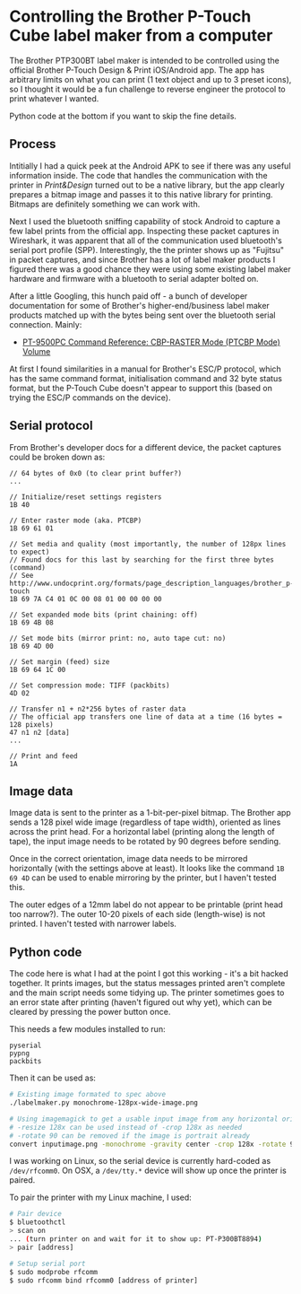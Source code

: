 # Controlling the Brother P-Touch Cube label maker from a computer

The Brother PTP300BT label maker is intended to be controlled using the official Brother P-Touch Design & Print iOS/Android app. The app has arbitrary limits on what you can print (1 text object and up to 3 preset icons), so I thought it would be a fun challenge to reverse engineer the protocol to print whatever I wanted.

Python code at the bottom if you want to skip the fine details.

## Process

Intitially I had a quick peek at the Android APK to see if there was any useful information inside. The code that handles the communication with the printer in *Print&Design* turned out to be a native library, but the app clearly prepares a bitmap image and passes it to this native library for printing. Bitmaps are definitely something we can work with.

Next I used the bluetooth sniffing capability of stock Android to capture a few label prints from the official app. Inspecting these packet captures in Wireshark, it was apparent that all of the communication used bluetooth's serial port profile (SPP). Interestingly, the the printer shows up as "Fujitsu" in packet captures, and since Brother has a lot of label maker products I figured there was a good chance they were using some existing label maker hardware and firmware with a bluetooth to serial adapter bolted on.

After a little Googling, this hunch paid off - a bunch of developer documentation for some of Brother's higher-end/business label maker products matched up with the bytes being sent over the bluetooth serial connection. Mainly:

- [PT-9500PC Command Reference: CBP-RASTER Mode (PTCBP Mode) Volume](http://etc.nkadesign.com/uploads/Printers/95CRRASE.pdf)

At first I found similarities in a manual for Brother's ESC/P protocol, which has the same command format, initialisation command and 32 byte status format, but the P-Touch Cube doesn't appear to support this (based on trying the ESC/P commands on the device).

## Serial protocol

From Brother's developer docs for a different device, the packet captures could be broken down as:

```
// 64 bytes of 0x0 (to clear print buffer?)
...

// Initialize/reset settings registers
1B 40

// Enter raster mode (aka. PTCBP)
1B 69 61 01

// Set media and quality (most importantly, the number of 128px lines to expect)
// Found docs for this last by searching for the first three bytes (command)
// See http://www.undocprint.org/formats/page_description_languages/brother_p-touch
1B 69 7A C4 01 0C 00 08 01 00 00 00 00

// Set expanded mode bits (print chaining: off)
1B 69 4B 08

// Set mode bits (mirror print: no, auto tape cut: no)
1B 69 4D 00

// Set margin (feed) size
1B 69 64 1C 00

// Set compression mode: TIFF (packbits)
4D 02

// Transfer n1 + n2*256 bytes of raster data
// The official app transfers one line of data at a time (16 bytes = 128 pixels)
47 n1 n2 [data]
...

// Print and feed
1A
```

## Image data

Image data is sent to the printer as a 1-bit-per-pixel bitmap. The Brother app sends a 128 pixel wide image (regardless of tape width), oriented as lines across the print head. For a horizontal label (printing along the length of tape), the input image needs to be rotated by 90 degrees before sending.

Once in the correct orientation, image data needs to be mirrored horizontally (with the settings above at least). It looks like the command `1B 69 4D` can be used to enable mirroring by the printer, but I haven't tested this.

The outer edges of a 12mm label do not appear to be printable (print head too narrow?). The outer 10-20 pixels of each side (length-wise) is not printed. I haven't tested with narrower labels.

## Python code

The code here is what I had at the point I got this working - it's a bit hacked together. It prints images, but the status messages printed aren't complete and the main script needs some tidying up. The printer sometimes goes to an error state after printing (haven't figured out why yet), which can be cleared by pressing the power button once.

This needs a few modules installed to run:

```
pyserial
pypng
packbits
```

Then it can be used as:

```sh
# Existing image formated to spec above
./labelmaker.py monochrome-128px-wide-image.png

# Using imagemagick to get a usable input image from any horizontal oriented image
# -resize 128x can be used instead of -crop 128x as needed
# -rotate 90 can be removed if the image is portrait already
convert inputimage.png -monochrome -gravity center -crop 128x -rotate 90 -flop out.png
```

I was working on Linux, so the serial device is currently hard-coded as `/dev/rfcomm0`. On OSX, a `/dev/tty.*` device will show up once the printer is paired.

To pair the printer with my Linux machine, I used:

```sh
# Pair device
$ bluetoothctl
> scan on
... (turn printer on and wait for it to show up: PT-P300BT8894)
> pair [address]

# Setup serial port
$ sudo modprobe rfcomm
$ sudo rfcomm bind rfcomm0 [address of printer]
```